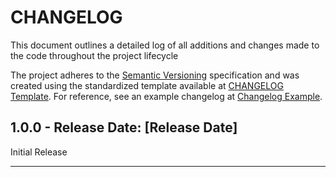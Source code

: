 # CHANGELOG

This document outlines a detailed log of all additions and changes made to the code throughout the project lifecycle

The project adheres to the [Semantic Versioning][SEMVER] specification and was created using the standardized template available at [CHANGELOG Template][ChangelogTemplate]. For reference, see an example changelog at [Changelog Example][ChangelogExample].

## 1.0.0 - Release Date: [Release Date]

Initial Release

---

[ChangelogTemplate]:https://github.com/DigiXess/repo-templates/blob/main/templates/changelog/code/CHANGELOG-Template.md "Code Changelog Template"  
[ChangelogExample]: https://github.com/DigiXess/repo-templates/blob/main/templates/changelog/code/EXAMPLE.md "Example of a Changelog"
[SEMVER]: https://semver.org/spec/v2.0.0.html "Semantic Versioning"